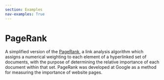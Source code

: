 ```yaml
---
section: Examples
nav-examples: True
---
```


# PageRank

A simplified version of the [PageRank](https://en.wikipedia.org/wiki/PageRank),
a link analysis algorithm which assigns a numerical weighting to each element of
a hyperlinked set of documents, with the purpose of determining the relative
importance of each document within that set. PageRank was developed at Google as
a method for measuring the importance of website pages.

